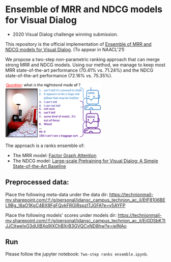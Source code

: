# Ensemble of MRR and NDCG models for Visual Dialog
* 2020 Visual Dialog challenge winning submission.

This repository is the official implementation of [Ensemble of MRR and NDCG models for Visual Dialog](https://arxiv.org/abs/2104.07511).
(To appear in NAACL'21)

We propose a two-step non-parametric ranking approach that can merge strong MRR and NDCG models. Using our method, we manage to keep most MRR state-of-the-art performance (70.41% vs. 71.24%) and the NDCG state-of-the-art performance (72.16% vs. 75.35%). 

 <img src="img/teas.png" height="60%" width="60%"/>
 
 The approach is a ranks ensemble of:
 * The MRR model: [Factor Graph Attention](https://github.com/idansc/fga)
 * The NDCG model: [Large-scale Pretraining for Visual Dialog: A Simple State-of-the-Art Baseline](https://github.com/vmurahari3/visdial-bert)


## Preprocessed data:

Place the following meta-data under the data dir:
https://technionmail-my.sharepoint.com/:f:/g/personal/idansc_campus_technion_ac_il/EtF8106BEL9Bg_l8aO1KgC4BX8FgFQvkFRGIRspzITJGFA?e=y5AYFP



Place the following models' scores under models dir:
https://technionmail-my.sharepoint.com/:f:/g/personal/idansc_campus_technion_ac_il/EjGDSbKTtJJCjtweIxG3dUIBXq9IXChBXrB3GVQCxND8hw?e=jelNAo

## Run

Please follow the jupyter notebook: ```Two-step ranks ensemble.ipynb```.
